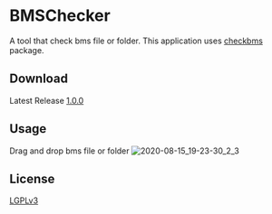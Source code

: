 # BMSChecker
A tool that check bms file or folder. This application uses [checkbms](https://github.com/Shimi9999/checkbms) package.

## Download
Latest Release [1.0.0](https://github.com/Shimi9999/BMSChecker/releases/download/1.0.0/BMSChecker_1.0.0.zip)

## Usage
Drag and drop bms file or folder
![2020-08-15_19-23-30_2_3](https://user-images.githubusercontent.com/38182044/90310598-f975f100-df2d-11ea-901c-150c3b8f052b.gif)

## License
[LGPLv3](https://opensource.org/licenses/LGPL-3.0)
